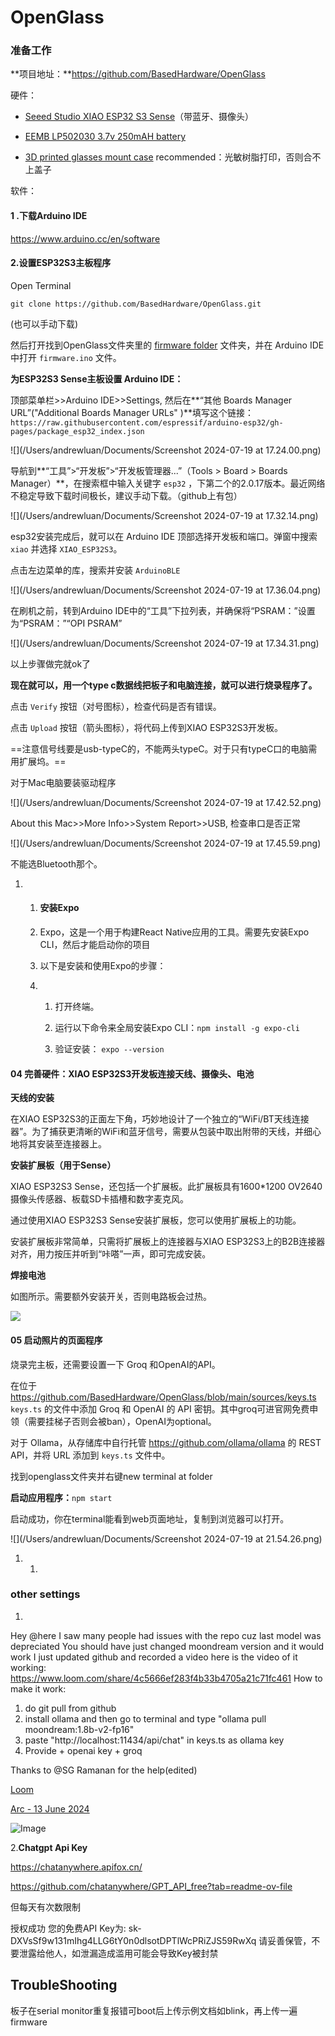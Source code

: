 # **OpenGlass**

###  准备工作

**项目地址：**https://github.com/BasedHardware/OpenGlass

硬件：

- [Seeed Studio XIAO ESP32 S3 Sense](https://www.amazon.com/dp/B0C69FFVHH/ref=dp_iou_view_item?ie=UTF8&psc=1)（带蓝牙、摄像头）

- [EEMB LP502030 3.7v 250mAH battery](https://www.amazon.com/EEMB-Battery-Rechargeable-Lithium-Connector/dp/B08VRZTHDL)

- [3D printed glasses mount case](https://storage.googleapis.com/scott-misc/openglass_case.stl) recommended：光敏树脂打印，否则合不上盖子

软件：

#### **1 .下载Arduino IDE**

https://www.arduino.cc/en/software

#### **2.设置ESP32S3主板程序**

Open Terminal

`git clone https://github.com/BasedHardware/OpenGlass.git`

(也可以手动下载)

然后打开找到OpenGlass文件夹里的 [firmware folder](https://github.com/BasedHardware/openglass/tree/main/firmware) 文件夹，并在 Arduino IDE 中打开 `firmware.ino` 文件。

**为ESP32S3 Sense主板设置 Arduino IDE：**

顶部菜单栏>>Arduino IDE>>Settings, 然后在**“其他 Boards Manager URL”("Additional Boards Manager URLs" )**填写这个链接： `https://raw.githubusercontent.com/espressif/arduino-esp32/gh-pages/package_esp32_index.json`

![](/Users/andrewluan/Documents/Screenshot 2024-07-19 at 17.24.00.png)

导航到**“工具”>“开发板”>“开发板管理器...”（Tools > Board > Boards Manager）**，在搜索框中输入关键字 `esp32` ，下第二个的2.0.17版本。最近网络不稳定导致下载时间极长，建议手动下载。（github上有包）

![](/Users/andrewluan/Documents/Screenshot 2024-07-19 at 17.32.14.png)

esp32安装完成后，就可以在 Arduino IDE 顶部选择开发板和端口。弹窗中搜索 `xiao` 并选择 `XIAO_ESP32S3`。

点击左边菜单的库，搜索并安装 `ArduinoBLE`

![](/Users/andrewluan/Documents/Screenshot 2024-07-19 at 17.36.04.png)

在刷机之前，转到Arduino IDE中的“工具”下拉列表，并确保将“PSRAM：”设置为“PSRAM：”“OPI PSRAM”

![](/Users/andrewluan/Documents/Screenshot 2024-07-19 at 17.34.31.png)

以上步骤做完就ok了

**现在就可以，用一个type c数据线把板子和电脑连接，就可以进行烧录程序了。**

点击 `Verify` 按钮（对号图标），检查代码是否有错误。

点击 `Upload` 按钮（箭头图标），将代码上传到XIAO ESP32S3开发板。

==注意信号线要是usb-typeC的，不能两头typeC。对于只有typeC口的电脑需用扩展坞。==

对于Mac电脑要装驱动程序

![](/Users/andrewluan/Documents/Screenshot 2024-07-19 at 17.42.52.png)

About this Mac>>More Info>>System Report>>USB, 检查串口是否正常

![](/Users/andrewluan/Documents/Screenshot 2024-07-19 at 17.45.59.png)

不能选Bluetooth那个。

1. 1. #### 安装Expo

   2. Expo，这是一个用于构建React Native应用的工具。需要先安装Expo CLI，然后才能启动你的项目

   3. 以下是安装和使用Expo的步骤：

   4. 1. 打开终端。

      2. 运行以下命令来全局安装Expo CLI：`npm install -g expo-cli`

      3. 验证安装： `expo --version`

         

#### **04 完善硬件：XIAO ESP32S3开发板连接天线、摄像头、电池** 

**天线的安装**

在XIAO ESP32S3的正面左下角，巧妙地设计了一个独立的“WiFi/BT天线连接器”。为了捕获更清晰的WiFi和蓝牙信号，需要从包装中取出附带的天线，并细心地将其安装至连接器上。

**安装扩展板（用于Sense）**

XIAO ESP32S3 Sense，还包括一个扩展板。此扩展板具有1600*1200 OV2640摄像头传感器、板载SD卡插槽和数字麦克风。

通过使用XIAO ESP32S3 Sense安装扩展板，您可以使用扩展板上的功能。

安装扩展板非常简单，只需将扩展板上的连接器与XIAO ESP32S3上的B2B连接器对齐，用力按压并听到“咔嗒”一声，即可完成安装。

**焊接电池**

如图所示。需要额外安装开关，否则电路板会过热。

![](/Users/andrewluan/Downloads/WechatIMG38.jpg)

#### **05 启动照片的页面程序**

烧录完主板，还需要设置一下 Groq 和OpenAI的API。

在位于 https://github.com/BasedHardware/OpenGlass/blob/main/sources/keys.ts `keys.ts` 的文件中添加 Groq 和 OpenAI 的 API 密钥。其中groq可进官网免费申领（需要挂梯子否则会被ban），OpenAI为optional。

对于 Ollama，从存储库中自行托管 https://github.com/ollama/ollama 的 REST API，并将 URL 添加到 `keys.ts` 文件中。

找到openglass文件夹并右键new terminal at folder

**启动应用程序：**`npm start`

启动成功，你在terminal能看到web页面地址，复制到浏览器可以打开。

![](/Users/andrewluan/Documents/Screenshot 2024-07-19 at 21.54.26.png)

1. 1. 

### other settings 
1. 

   Hey @here I saw many people had issues with the repo cuz last model was depreciated You should have just changed moondream version and it would work  I just updated github and recorded a video here is the video of it working: https://www.loom.com/share/4c5666ef283f4b33b4705a21c71fc461 How to make it work: 

   1. do git pull from github
   2. install ollama and then go to terminal and type "ollama pull moondream:1.8b-v2-fp16"
   3. paste "http://localhost:11434/api/chat" in keys.ts as ollama key
   4. Provide  + openai key + groq

   Thanks to @SG Ramanan for the help(edited)

   [Loom](https://www.loom.com/)

   [Arc - 13 June 2024](https://www.loom.com/share/4c5666ef283f4b33b4705a21c71fc461)

   

   ![Image](https://images-ext-1.discordapp.net/external/ZNK5PJDLJzg_TsUdWHlSDLt5hQOboOkgNcuUjNOPjpk/https/cdn.loom.com/sessions/thumbnails/4c5666ef283f4b33b4705a21c71fc461-00001.gif?width=160&height=104)

2.**Chatgpt Api Key**

https://chatanywhere.apifox.cn/

https://github.com/chatanywhere/GPT_API_free?tab=readme-ov-file

但每天有次数限制

授权成功
您的免费API Key为: sk-DXVsSf9w131mIhg4LLG6tY0n0dlsotDPTlWcPRiZJS59RwXq
请妥善保管，不要泄露给他人，如泄漏造成滥用可能会导致Key被封禁
## TroubleShooting

板子在serial monitor重复报错可boot后上传示例文档如blink，再上传一遍firmware


